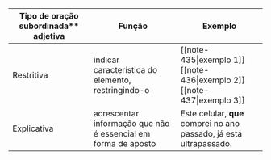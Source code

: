 
| Tipo de oração subordinada** **adjetiva** | **Função**                                                    | **Exemplo**                                                                       |
| ----------------------------------------- | ------------------------------------------------------------- | --------------------------------------------------------------------------------- |
| Restritiva                                | indicar característica do elemento, restringindo-o            | [[note-435\|exemplo 1]]<br>[[note-436\|exemplo 2]]<br>[[note-437\|exemplo 3]]<br> |
| Explicativa                               | acrescentar informação que não é essencial em forma de aposto | Este celular, **que** comprei no ano passado, já está ultrapassado.               |
